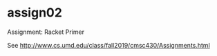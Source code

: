 # assign02
Assignment: Racket Primer

See http://www.cs.umd.edu/class/fall2019/cmsc430/Assignments.html
